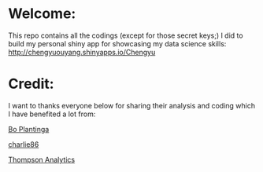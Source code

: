 # Welcome:

This repo contains all the codings (except for those secret keys;) I did to build my personal shiny app for showcasing my data science skills: <http://chengyuouyang.shinyapps.io/Chengyu>

# Credit:

I want to thanks everyone below for sharing their analysis and coding which I have benefited a lot from:

[Bo Plantinga](https://medium.com/@boplantinga/what-do-spotifys-audio-features-tell-us-about-this-year-s-eurovision-song-contest-66ad188e112a)

[charlie86](https://github.com/charlie86/spotifyr#readme)

[Thompson Analytics](https://www.rcharlie.com/blog/fitter-happier/)
